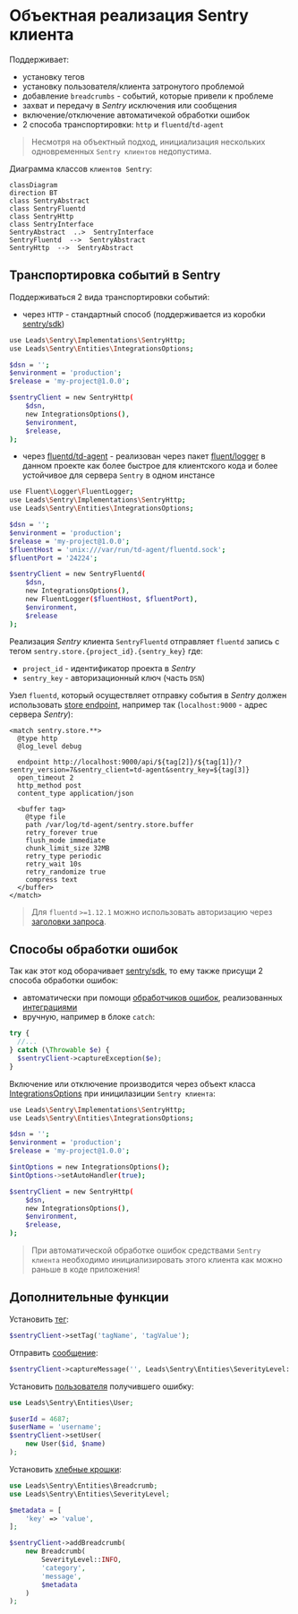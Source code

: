 
# Объектная реализация Sentry клиента

Поддерживает:
* установку тегов
* установку пользователя/клиента затронутого проблемой
* добавление `breadcrumbs` - событий, которые привели к проблеме
* захват и передачу в _Sentry_ исключения или сообщения
* включение/отключение автоматичекой обработки ошибок
* 2 способа транспортировки: `http` и `fluentd`/`td-agent`

> Несмотря на объектный подход, инициализация нескольких одновременных `Sentry клиентов` недопустима.

Диаграмма классов `клиентов Sentry`:
```mermaid
classDiagram
direction BT
class SentryAbstract
class SentryFluentd
class SentryHttp
class SentryInterface
SentryAbstract  ..>  SentryInterface
SentryFluentd  -->  SentryAbstract
SentryHttp  -->  SentryAbstract
```

## Транспортировка событий в Sentry

Поддерживаться 2 вида транспортировки событий:
* через `HTTP` - стандартный способ (поддерживается из коробки [sentry/sdk](https://packagist.org/packages/sentry/sdk))
```bash
use Leads\Sentry\Implementations\SentryHttp;
use Leads\Sentry\Entities\IntegrationsOptions;

$dsn = '';
$environment = 'production';
$release = 'my-project@1.0.0';

$sentryClient = new SentryHttp(
    $dsn,
    new IntegrationsOptions(),
    $environment,
    $release,
);
```

* через [fluentd/td-agent](https://docs.fluentd.org/) - реализован через пакет [fluent/logger](https://packagist.org/packages/fluent/logger) в данном проекте как более быстрое для клиентского кода и более устойчивое для сервера `Sentry` в одном инстансе
```bash
use Fluent\Logger\FluentLogger;
use Leads\Sentry\Implementations\SentryHttp;
use Leads\Sentry\Entities\IntegrationsOptions;

$dsn = '';
$environment = 'production';
$release = 'my-project@1.0.0';
$fluentHost = 'unix:///var/run/td-agent/fluentd.sock';
$fluentPort = '24224';

$sentryClient = new SentryFluentd(
    $dsn,
    new IntegrationsOptions(),
    new FluentLogger($fluentHost, $fluentPort),
    $environment,
    $release
);
```

Реализация _Sentry_ клиента `SentryFluentd` отправляет `fluentd` запись с тегом `sentry.store.{project_id}.{sentry_key}` где:
* `project_id` - идентификатор проекта в _Sentry_
* `sentry_key` - авторизационный ключ (часть `DSN`)

Узел `fluentd`, который осуществляет отправку события в _Sentry_ должен использовать [store endpoint](https://develop.sentry.dev/sdk/store/), например так (`localhost:9000` - адрес сервера _Sentry_):
```
<match sentry.store.**>
  @type http
  @log_level debug
  
  endpoint http://localhost:9000/api/${tag[2]}/${tag[1]}/?sentry_version=7&sentry_client=td-agent&sentry_key=${tag[3]}
  open_timeout 2
  http_method post
  content_type application/json

  <buffer tag>
    @type file
    path /var/log/td-agent/sentry.store.buffer
    retry_forever true
    flush_mode immediate
    chunk_limit_size 32MB
    retry_type periodic
    retry_wait 10s
    retry_randomize true
    compress text
  </buffer>
</match>
```

> Для `fluentd` `>=1.12.1` можно использовать авторизацию через [заголовки запроса](https://docs.fluentd.org/output/http#headers_from_placeholders).


## Способы обработки ошибок

Так как этот код оборачивает [sentry/sdk](https://packagist.org/packages/sentry/sdk), то ему также присущи 2 способа обработки ошибок:
* автоматически при помощи [обработчиков ошибок](https://github.com/getsentry/sentry-php/blob/master/src/ErrorHandler.php), реализованных [интеграциями](https://docs.sentry.io/platforms/php/integrations/)
* вручную, например в блоке `catch`:
```php
try {
  //...
} catch (\Throwable $e) {
  $sentryClient->captureException($e);
}
```

Включение или отключение производится через объект класса [IntegrationsOptions](/src/Entities/IntegrationsOptions.php) при иницилазиции `Sentry клиента`:
```bash
use Leads\Sentry\Implementations\SentryHttp;
use Leads\Sentry\Entities\IntegrationsOptions;

$dsn = '';
$environment = 'production';
$release = 'my-project@1.0.0';

$intOptions = new IntegrationsOptions();
$intOptions->setAutoHandler(true);

$sentryClient = new SentryHttp(
    $dsn,
    new IntegrationsOptions(),
    $environment,
    $release,
);
```

> При автоматической обработке ошибок средствами `Sentry клиента` необходимо инициализировать этого клиента как можно раньше в коде приложения!


## Дополнительные функции

Установить [тег](https://docs.sentry.io/platforms/php/enriching-events/tags/):
```php
$sentryClient->setTag('tagName', 'tagValue');
```

Отправить [сообщение](https://docs.sentry.io/platforms/php/usage/set-level/):
```php
$sentryClient->captureMessage('', Leads\Sentry\Entities\SeverityLevel::ERROR);
```

Установить [пользователя](https://docs.sentry.io/platforms/php/enriching-events/identify-user/) получившего ошибку:
```php
use Leads\Sentry\Entities\User;

$userId = 4687;
$userName = 'username';
$sentryClient->setUser(
    new User($id, $name)
);
```

Установить [хлебные крошки](https://docs.sentry.io/platforms/php/enriching-events/breadcrumbs/):
```php
use Leads\Sentry\Entities\Breadcrumb;
use Leads\Sentry\Entities\SeverityLevel;

$metadata = [
    'key' => 'value',
];

$sentryClient->addBreadcrumb(
    new Breadcrumb(
        SeverityLevel::INFO,
        'category',
        'message',
        $metadata
    )
);
```
